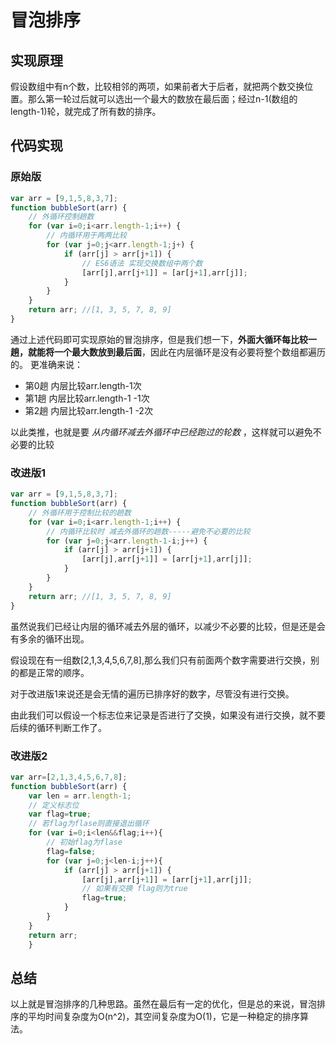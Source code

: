 # 冒泡排序
## 实现原理
假设数组中有n个数，比较相邻的两项，如果前者大于后者，就把两个数交换位置。那么第一轮过后就可以选出一个最大的数放在最后面；经过n-1(数组的length-1)轮，就完成了所有数的排序。

## 代码实现

### 原始版
```js
var arr = [9,1,5,8,3,7];
function bubbleSort(arr) {
    // 外循环控制趟数
    for (var i=0;i<arr.length-1;i++) {
        // 内循环用于两两比较
        for (var j=0;j<arr.length-1;j+) {
            if (arr[j] > arr[j+1]) {
                // ES6语法 实现交换数组中两个数
                [arr[j],arr[j+1]] = [ar[j+1],arr[j]];
            }
        }
    }
    return arr; //[1, 3, 5, 7, 8, 9]
}
```
通过上述代码即可实现原始的冒泡排序，但是我们想一下，**外面大循环每比较一趟，就能将一个最大数放到最后面**，因此在内层循环是没有必要将整个数组都遍历的。
更准确来说：
* 第0趟 内层比较arr.length-1次
* 第1趟 内层比较arr.length-1 -1次
* 第2趟 内层比较arr.length-1 -2次

以此类推，也就是要 *从内循环减去外循环中已经跑过的轮数* ，这样就可以避免不必要的比较

### 改进版1
```js
var arr = [9,1,5,8,3,7];
function bubbleSort(arr) {
    // 外循环用于控制比较的趟数
    for (var i=0;i<arr.length-1;i++) {
        // 内循环比较时 减去外循环的趟数-----避免不必要的比较
        for (var j=0;j<arr.length-1-i;j++) {
            if (arr[j] > arr[j+1]) {
                [arr[j],arr[j+1]] = [arr[j+1],arr[j]];
            }
        }
    }
    return arr; //[1, 3, 5, 7, 8, 9]
}
```

虽然说我们已经让内层的循环减去外层的循环，以减少不必要的比较，但是还是会有多余的循环出现。

假设现在有一组数[2,1,3,4,5,6,7,8],那么我们只有前面两个数字需要进行交换，别的都是正常的顺序。

对于改进版1来说还是会无情的遍历已排序好的数字，尽管没有进行交换。

由此我们可以假设一个标志位来记录是否进行了交换，如果没有进行交换，就不要后续的循环判断工作了。

### 改进版2
```js
var arr=[2,1,3,4,5,6,7,8];
function bubbleSort(arr) {
    var len = arr.length-1;
    // 定义标志位
    var flag=true;
    // 若flag为flase则直接退出循环
    for (var i=0;i<len&&flag;i++){
        // 初始flag为flase
        flag=false;
        for (var j=0;j<len-i;j++){
            if (arr[j] > arr[j+1]) {
                [arr[j],arr[j+1]] = [arr[j+1],arr[j]];
                // 如果有交换 flag则为true
                flag=true;
            }
        }
    }
    return arr;
    }
```

## 总结

以上就是冒泡排序的几种思路。虽然在最后有一定的优化，但是总的来说，冒泡排序的平均时间复杂度为O(n^2)，其空间复杂度为O(1)，它是一种稳定的排序算法。
